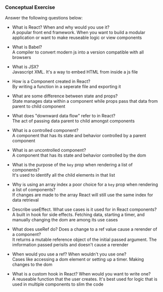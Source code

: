 ### Conceptual Exercise

Answer the following questions below:

- What is React? When and why would you use it?  
  A popular front end framework. When you want to build a modular application or want to make reuseable logic or view components

- What is Babel?  
  A compiler to convert modern js into a version compatible with all browsers

- What is JSX?  
  Javascript XML. It's a way to embed HTML from inside a js file

- How is a Component created in React?  
  By writing a function in a seperate file and exporting it

- What are some difference between state and props?  
  State manages data within a component while props pass that data from parent to child component

- What does "downward data flow" refer to in React?  
  The act of passing data parent to child amongst components

- What is a controlled component?  
  A component that has its state and behavior controlled by a parent component

- What is an uncontrolled component?  
  A component that has its state and behavior controlled by the dom

- What is the purpose of the `key` prop when rendering a list of components?  
  It's used to identify all the child elements in that list

- Why is using an array index a poor choice for a `key` prop when rendering a list of components?  
  If changes are made to the array React will still use the same index for data retrieval

- Describe useEffect.  What use cases is it used for in React components?  
  A built in hook for side effects. Fetching data, starting a timer, and manually changing the dom are among its use cases

- What does useRef do?  Does a change to a ref value cause a rerender of a component?  
  It returns a mutable reference object of the initial passed argument. The imformation passed perisits and doesn't cause a rerender

- When would you use a ref? When wouldn't you use one?  
  Cases like accessing a dom element or setting up a timer. Making changes to the dom

- What is a custom hook in React? When would you want to write one?  
  A reuseable function that the user creates. It's best used for logic that is used in multiple components to slim the code

